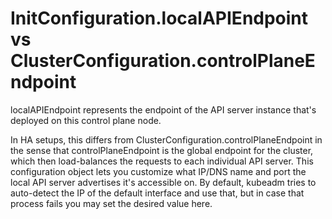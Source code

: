 # InitConfiguration.localAPIEndpoint vs ClusterConfiguration.controlPlaneEndpoint

localAPIEndpoint represents the endpoint of the API server instance that's deployed on this control plane node.

In HA setups, this differs from ClusterConfiguration.controlPlaneEndpoint in the sense that controlPlaneEndpoint is the global endpoint for the cluster, which then load-balances the requests to each individual API server. This configuration object lets you customize what IP/DNS name and port the local API server advertises it's accessible on. By default, kubeadm tries to auto-detect the IP of the default interface and use that, but in case that process fails you may set the desired value here.
